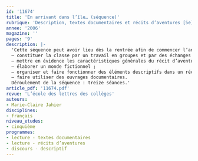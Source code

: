 ```yaml
---
id: '11674'
title: 'En arrivant dans l’île… (séquence)'
rubrique: 'Description, textes documentaires et récits d’aventures [5e]'
annee: '2006'
magazine: ''
pages: '9'
description: |-
  'Cette séquence peut avoir lieu dès la rentrée afin de commencer l’année scolaire de manière « ludique » ou, au contraire, être programmée en fin d’année. Dans ce cas, elle permet de reprendre des notions et des savoir-faire déjà mis en place. Elle a pour objectifs de :
  – constituer la classe par un travail en groupes et par des échanges (recherche de documents, confrontation des informations, lecture critique des productions) ;
  – mettre en évidence les caractéristiques générales du récit d’aventures et faire découvrir les spécificités d’une « robinsonnade » ;
  – élaborer un monde fictionnel ;
  – organiser et faire fonctionner des éléments descriptifs dans un récit ;
  – faire utiliser des ouvrages documentaires.
  Déroulement de la séquence : treize séances.'
article_pdf: '11674.pdf'
revue: 'L’école des lettres des collèges'
auteurs:
- Marie-Claire Jahier
disciplines:
- français
niveau_etudes:
- cinquième
programmes:
- lecture - textes documentaires
- lecture - récits d’aventures
- discours - descriptif
---
```

